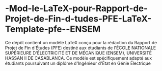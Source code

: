 # -Mod-le-LaTeX-pour-Rapport-de-Projet-de-Fin-d-tudes-PFE-LaTeX-Template-pfe--ENSEM
Ce dépôt contient un modèle LaTeX conçu pour la rédaction du Rapport de Projet de Fin d'Études (PFE) destiné aux étudiants de l'ÉCOLE NATIONALE SUPÉRIEURE D'ÉLECTRICITÉ ET DE MÉCANIQUE (ENSEM), UNIVERSITÉ HASSAN II DE CASABLANCA. Ce modèle est spécifiquement adapté aux étudiants poursuivant un diplôme d'Ingénieur d'État en Génie Électrique
